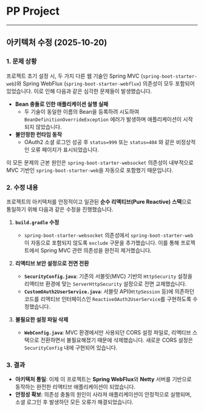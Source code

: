 # PP Project

---

## 아키텍처 수정 (2025-10-20)

### 1. 문제 상황

프로젝트 초기 설정 시, 두 가지 다른 웹 기술인 Spring MVC (`spring-boot-starter-web`)와 Spring WebFlux (`spring-boot-starter-webflux`) 의존성이 모두 포함되어 있었습니다. 이로 인해 다음과 같은 심각한 문제들이 발생했습니다.

- **Bean 충돌로 인한 애플리케이션 실행 실패**
  - 두 기술이 동일한 이름의 Bean을 등록하려 시도하여 `BeanDefinitionOverrideException` 에러가 발생하며 애플리케이션이 시작되지 않았습니다.
- **불안정한 런타임 동작**
  - OAuth2 소셜 로그인 성공 후 `status=999` 또는 `status=404` 와 같은 비정상적인 오류 페이지가 표시되었습니다.

이 모든 문제의 근본 원인은 `spring-boot-starter-websocket` 의존성이 내부적으로 MVC 기반인 `spring-boot-starter-web`을 자동으로 포함했기 때문입니다.

### 2. 수정 내용

프로젝트의 아키텍처를 안정적이고 일관된 **순수 리액티브(Pure Reactive) 스택**으로 통일하기 위해 다음과 같은 수정을 진행했습니다.

1.  **`build.gradle` 수정**
    - `spring-boot-starter-websocket` 의존성에서 `spring-boot-starter-web`이 자동으로 포함되지 않도록 `exclude` 구문을 추가했습니다. 이를 통해 프로젝트에서 Spring MVC 관련 의존성을 완전히 제거했습니다.

2.  **리액티브 보안 설정으로 전면 전환**
    - **`SecurityConfig.java`**: 기존의 서블릿(MVC) 기반의 `HttpSecurity` 설정을 리액티브 환경에 맞는 `ServerHttpSecurity` 설정으로 전면 교체했습니다.
    - **`CustomOAuth2UserService.java`**: 서블릿 API(`HttpSession` 등)에 의존하던 코드를 리액티브 인터페이스인 `ReactiveOAuth2UserService`를 구현하도록 수정했습니다.

3.  **불필요한 설정 파일 삭제**
    - **`WebConfig.java`**: MVC 환경에서만 사용되던 CORS 설정 파일로, 리액티브 스택으로 전환하면서 불필요해졌기 때문에 삭제했습니다. 새로운 CORS 설정은 `SecurityConfig` 내에 구현되어 있습니다.

### 3. 결과

- **아키텍처 통일**: 이제 이 프로젝트는 **Spring WebFlux**와 **Netty** 서버를 기반으로 동작하는 완전한 리액티브 애플리케이션이 되었습니다.
- **안정성 확보**: 의존성 충돌의 원인이 사라져 애플리케이션이 안정적으로 실행되며, 소셜 로그인 후 발생하던 모든 오류가 해결되었습니다.
